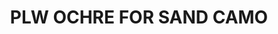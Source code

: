 ---
title: "PLW OCHRE FOR SAND CAMO"
price: "TBA"
desc: "Opis nije dostupan"
img_path: "/assets/img/A.MIG-1622.jpg"
brand: AMMO
available: true
cat: "weathering"
subcat: "PANEL LINE WASH (35 mL)"
subsubcat: "SS"
---